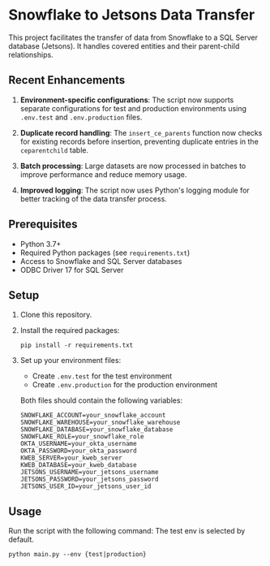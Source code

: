 # Snowflake to Jetsons Data Transfer

This project facilitates the transfer of data from Snowflake to a SQL Server database (Jetsons). It handles covered entities and their parent-child relationships.

## Recent Enhancements

1. **Environment-specific configurations**: The script now supports separate configurations for test and production environments using `.env.test` and `.env.production` files.

2. **Duplicate record handling**: The `insert_ce_parents` function now checks for existing records before insertion, preventing duplicate entries in the `ceparentchild` table.

3. **Batch processing**: Large datasets are now processed in batches to improve performance and reduce memory usage.

4. **Improved logging**: The script now uses Python's logging module for better tracking of the data transfer process.

## Prerequisites

- Python 3.7+
- Required Python packages (see `requirements.txt`)
- Access to Snowflake and SQL Server databases
- ODBC Driver 17 for SQL Server

## Setup

1. Clone this repository.
2. Install the required packages:
   ```
   pip install -r requirements.txt
   ```
3. Set up your environment files:
   - Create `.env.test` for the test environment
   - Create `.env.production` for the production environment

   Both files should contain the following variables:
   ```
   SNOWFLAKE_ACCOUNT=your_snowflake_account
   SNOWFLAKE_WAREHOUSE=your_snowflake_warehouse
   SNOWFLAKE_DATABASE=your_snowflake_database
   SNOWFLAKE_ROLE=your_snowflake_role
   OKTA_USERNAME=your_okta_username
   OKTA_PASSWORD=your_okta_password
   KWEB_SERVER=your_kweb_server
   KWEB_DATABASE=your_kweb_database
   JETSONS_USERNAME=your_jetsons_username
   JETSONS_PASSWORD=your_jetsons_password
   JETSONS_USER_ID=your_jetsons_user_id
   ```

## Usage

Run the script with the following command:
The test env is selected by default.
```
python main.py --env {test|production}
```

